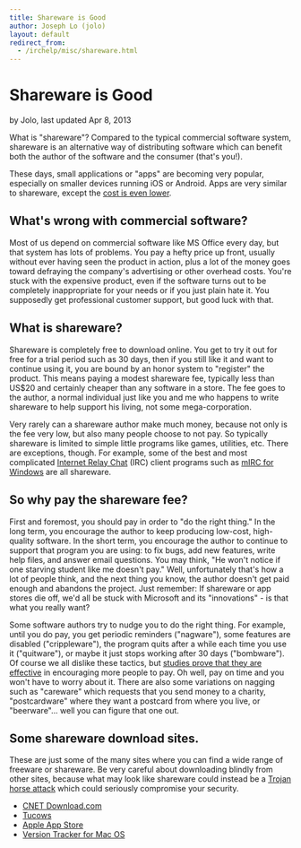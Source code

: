 ```yaml
---
title: Shareware is Good
author: Joseph Lo (jolo)
layout: default
redirect_from:
  - /irchelp/misc/shareware.html
---
```


# Shareware is Good

by Jolo, last updated Apr 8, 2013

What is "shareware"? Compared to the typical commercial software system,
shareware is an alternative way of distributing software which can benefit both the
author of the software and the consumer (that's you!).

These days, small applications or "apps" are becoming very popular, especially on
smaller devices running iOS or Android. Apps are very similar to shareware, except
the [cost is even lower](http://www.macworld.com/article/2032847/a-5-app-isnt-expensive-customers-need-to-help-fix-the-app-store-economy.html).

## What's wrong with commercial software?

Most of us depend on commercial software like MS Office every day, but that system
has lots of problems. You pay a hefty price up front, usually without ever having seen the
product in action, plus a lot of the money goes toward defraying the company's
advertising or other overhead costs. You're stuck with the expensive product,
even if the software turns out to be completely inappropriate for your needs or if you just
plain hate it. You supposedly get professional customer support, but good luck with that.

## What is shareware?

Shareware is completely free to download online. You get to try it out for free
for a trial period such as 30 days, then if you still like it and want to
continue using it, you are bound by an honor system to "register" the product.
This means paying a modest shareware fee, typically less than US$20 and
certainly cheaper than any software in a store. The fee goes to the author, a
normal individual just like you and me who happens to write shareware to help
support his living, not some mega-corporation.

Very rarely can a shareware author make much money, because not only is the fee very low,
but also many people choose to not pay. So
typically shareware is limited to simple little programs like games, utilities,
etc. There are exceptions, though. For example, some of the best and
most complicated [Internet Relay Chat](/clients/) (IRC) client
programs such as [mIRC for Windows](/irchelp/mirc/) are all shareware.

## So why pay the shareware fee?

First and foremost, you should pay in order to "do the right thing." In the
long term, you encourage the author to keep producing low-cost, high-quality
software. In the short term, you encourage the author to continue to support
that program you are using: to fix bugs, add new features, write help files,
and answer email questions. You may think, "He won't notice if one starving
student like me doesn't pay." Well, unfortunately that's how a lot of people
think, and the next thing you know, the author doesn't get paid enough and abandons the
project. Just remember: If shareware or app stores die off, we'd all be stuck with Microsoft and
its "innovations" - is that what you really want?

Some software authors try to nudge you to do the right thing. For example, until you do
pay, you get periodic reminders ("nagware"), some features are disabled
("crippleware"), the program quits after a while each time you use it
("quitware"), or maybe it just stops working after 30 days ("bombware"). Of course we
all dislike these tactics, but [studies prove that they are
effective](/misc/why_do_people_register.html)
in encouraging more people to pay. Oh well, pay on time and
you won't have to worry about it. There are also some variations on
nagging such as "careware" which requests that you send money to a charity,
"postcardware" where they want a postcard from where you
live, or "beerware"... well you can figure that one out.

## Some shareware download sites.

These are just some of the many sites where you can find a wide range of
freeware or shareware. Be very careful about downloading blindly from other sites,
because what may look like shareware could instead be a [Trojan horse
attack](/security/trojan.html) which could seriously compromise your
security.

  * [CNET Download.com](http://download.cnet.com/)
  * [Tucows](http://www.tucows.com/)
  * [Apple App Store](http://www.apple.com/osx/apps/app-store.html)
  * [Version Tracker for Mac OS](http://www.versiontracker.com/)
